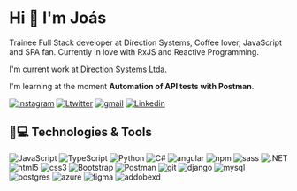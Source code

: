 # Hi 👋 I'm Joás

Trainee Full Stack developer at Direction Systems, Coffee lover, JavaScript and SPA fan. Currently in love with RxJS and Reactive Programming.

I'm current work at [Direction Systems Ltda.](https://www.direction.com.br)

I'm learning at the moment **Automation of API tests with Postman**.

[![instagram](https://img.shields.io/badge/Joass-E4405F?style=fat-square&logo=instagram&logoColor=white&link:https://www.instagram.com/joass._/)](https://www.instagram.com/joass._/)
[![Ltwitter](https://img.shields.io/badge/joasdecopas-blue?style=fat-square&logo=Twitter&logoColor=white&link=https://twitter.com/joasdecopas)](https://twitter.com/joasdecopas)
[![gmail](https://img.shields.io/badge/-joasfeitosadelimasilva-D14836?style=fat-square&logo=Gmail&logoColor=white)](joasfeitosadelimasilva@gmail.com)
[![Linkedin](https://img.shields.io/badge/-feitosajoas-blue?style=fat-square&logo=Linkedin&logoColor=white&link=https://www.linkedin.com/in/feitosajoas/)](https://www.linkedin.com/in/feitosajoas/)

## 🚀💻 Technologies & Tools
![JavaScript](https://img.shields.io/badge/JavaScript-F7DF1E?style=fat-square&logo=javascript&logoColor=black)
![TypeScript](https://img.shields.io/badge/TypeScript-007ACC?style=fat-square&logo=typescript&logoColor=white)
![Python](https://img.shields.io/badge/Python-3776AB?style=fat-square&logo=python&logoColor=white)
![C#](https://img.shields.io/badge/C%23-5C2D91?style=fat-square&logo=c-sharp&logoColor=white)
![angular](https://img.shields.io/badge/Angular-DD0031?style=fat-square&logo=angular&logoColor=white)
![npm](https://img.shields.io/badge/npm-CB3837?style=fat-square&logo=npm&logoColor=white)
![sass](https://img.shields.io/badge/Sass-CC6699?style=fat-square&logo=sass&logoColor=white)
![.NET](https://img.shields.io/badge/.NET-5C2D91?style=fat-square&logo=.net&logoColor=white)
![html5](https://img.shields.io/badge/HTML5-E34F26?style=fat-square&logo=html5&logoColor=white)
![css3](https://img.shields.io/badge/CSS3-1572B6?style=fat-square&logo=css3&logoColor=white)
![Bootstrap](https://img.shields.io/badge/Bootstrap-563D7C?style=fat-square&logo=bootstrap&logoColor=white)
![Postman](https://img.shields.io/badge/Postman-FF6C37?style=fat-square&logo=Postman&logoColor=white)
![git](https://img.shields.io/badge/Git-F05032?style=fat-square&logo=git&logoColor=white)
![django](https://img.shields.io/badge/Django-092E20?style=fat-square&logo=django&logoColor=white)
![mysql](https://img.shields.io/badge/MySQL-00000F?style=fat-square&logo=mysql&logoColor=white)
![postgres](https://img.shields.io/badge/PostgreSQL-316192?style=fat-square&logo=postgresql&logoColor=white)
![azure](https://img.shields.io/badge/microsoft%20azure-0089D6?style=fat-square&logo=microsoft-azure&logoColor=white)
![figma](https://img.shields.io/badge/Figma-F24E1E?style=fat-square&logo=figma&logoColor=white)
![addobexd](https://img.shields.io/badge/Adobe%20XD-FF61F6?style=fat-square&logo=Adobe%20XD&logoColor=white)
